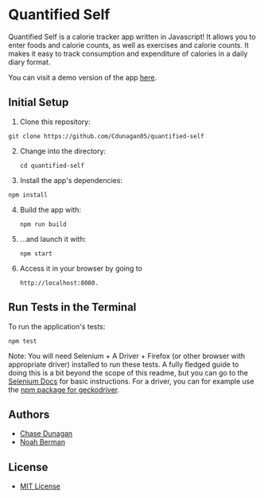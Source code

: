 # Quantified Self

Quantified Self is a calorie tracker app written in Javascript! It allows you to enter foods and calorie counts, as well as exercises and calorie counts. It makes it easy to track consumption and expenditure of calories in a daily diary format. 

You can visit a demo version of the app [here](https://cdunagan05.github.io/quantified-self/). 

## Initial Setup

1. Clone this repository: 
  
  ```
  git clone https://github.com/Cdunagan05/quantified-self
  ```

2. Change into the directory: 

	```
	cd quantified-self
	```

3. Install the app's dependencies:

  ```
  npm install
  ```

4. Build the app with:

	```
	npm run build
	```

5. ...and launch it with:

	```
	npm start
	```
	
6. Access it in your browser by going to

	```
	http://localhost:8080. 
	```

## Run Tests in the Terminal

To run the application's tests:

	npm test
	
Note: You will need Selenium + A Driver + Firefox (or other browser with appropriate driver) installed to run these tests. A fully fledged guide to doing this is a bit beyond the scope of this readme, but you can go to the [Selenium Docs](https://seleniumhq.github.io/selenium/docs/api/javascript/) for basic instructions. For a driver, you can for example use the [npm package for geckodriver](https://www.npmjs.com/package/geckodriver). 

## Authors

 - [Chase Dunagan](https://github.com/Cdunagan05)
 - [Noah Berman](https://github.com/bermannoah)
 
## License 

 - [MIT License](https://github.com/Cdunagan05/quantified-self/blob/master/LICENSE.txt)
 
